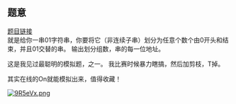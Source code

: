 ## 题意

[题目链接](http://codeforces.com/contest/950/problem/C)  
就是给你一串01字符串，你要将它（非连续子串）划分为任意个数个由0开头和结束，并且01交替的串。
输出划分组数，串的每一位地址。

这是我见过最聪明的模拟题，之一。
我比赛时候暴力瞎搞，然后加剪枝，T掉。

其实在线的On就能模拟出来，值得收藏！  

[![9R5eVx.png](https://s1.ax1x.com/2018/03/10/9R5eVx.png)](https://imgchr.com/i/9R5eVx)